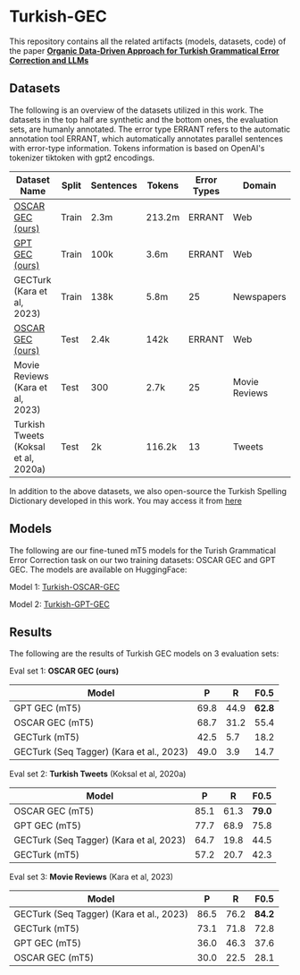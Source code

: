 # Turkish-GEC

This repository contains all the related artifacts (models, datasets, code) of the paper [**Organic Data-Driven Approach for Turkish Grammatical Error Correction and LLMs**](https://arxiv.org/abs/2405.15320)


## Datasets

The following is an overview of the datasets utilized in this work. The datasets in the top half are synthetic and the bottom ones, the evaluation sets, are humanly annotated. The error type ERRANT refers to the automatic annotation tool ERRANT, which automatically annotates parallel sentences with error-type information. Tokens information is based on OpenAI's tokenizer tiktoken with gpt2 encodings.

| Dataset Name                   | Split  | Sentences | Tokens  | Error Types | Domain        |
|--------------------------------|-------|-----------|---------|-------|---------------|
| [OSCAR GEC (ours)](https://huggingface.co/datasets/asimokby/Turkish-OSCAR-GEC)              | Train  | 2.3m       | 213.2m  | ERRANT | Web            |
| [GPT GEC (ours)](https://huggingface.co/datasets/asimokby/Turkish-GPT-GEC)                 | Train  | 100k       | 3.6m    | ERRANT | Web            |
| GECTurk (Kara et al, 2023)     | Train  | 138k       | 5.8m    | 25      | Newspapers     |
| [OSCAR GEC (ours)](https://huggingface.co/datasets/asimokby/Turkish-GEC-Evaluation)               | Test   | 2.4k       | 142k    | ERRANT | Web            |
| Movie Reviews (Kara et al, 2023)     | Test   | 300        | 2.7k    | 25      | Movie Reviews  |
| Turkish Tweets (Koksal et al, 2020a) | Test   | 2k         | 116.2k  | 13      | Tweets          |

In addition to the above datasets, we also open-source the Turkish Spelling Dictionary developed in this work. You may access it from [here](https://huggingface.co/datasets/asimokby/Turkish-Spelling-Dictionary)

## Models

The following are our fine-tuned mT5 models for the Turish Grammatical Error Correction task on our two training datasets: OSCAR GEC and GPT GEC. The models are available on HuggingFace:

Model 1: [Turkish-OSCAR-GEC](https://huggingface.co/asimokby/Turkish-OSCAR-GEC-v0)

Model 2: [Turkish-GPT-GEC](https://huggingface.co/asimokby/Turkish-GPT-GEC-v0)

## Results

The following are the results of Turkish GEC models on 3 evaluation sets: 

Eval set 1: **OSCAR GEC (ours)**

| Model                                     | P                  | R     | F0.5 |
|--------------------------------------------|--------------------|--------|-------|
| GPT GEC (mT5)                             | 69.8               | 44.9  | **62.8**  |
| OSCAR GEC (mT5)                           | 68.7               | 31.2  | 55.4  |
| GECTurk (mT5)                             | 42.5               | 5.7   | 18.2  |
| GECTurk (Seq Tagger) (Kara et al., 2023)  | 49.0               | 3.9   | 14.7  |

Eval set 2: **Turkish Tweets** (Koksal et al, 2020a)

| Model                                     | P                  | R     | F0.5 |
------- | -------- | -------- | --------
OSCAR GEC (mT5) | 85.1 | 61.3 | **79.0**
GPT GEC (mT5) | 77.7 | 68.9 | 75.8
GECTurk (Seq Tagger) (Kara et al, 2023) | 64.7 | 19.8 | 44.5
GECTurk (mT5) | 57.2 | 20.7 | 42.3

Eval set 3: **Movie Reviews** (Kara et al, 2023)

| Model                                     | P                  | R     | F0.5 |
|---|---|---|---|
| GECTurk (Seq Tagger) (Kara et al., 2023) | 86.5 | 76.2 | **84.2** |
| GECTurk (mT5) | 73.1 | 71.8 | 72.8 |
| GPT GEC (mT5) | 36.0 | 46.3 | 37.6 |
| OSCAR GEC (mT5) | 30.0 | 22.5 | 28.1 |






